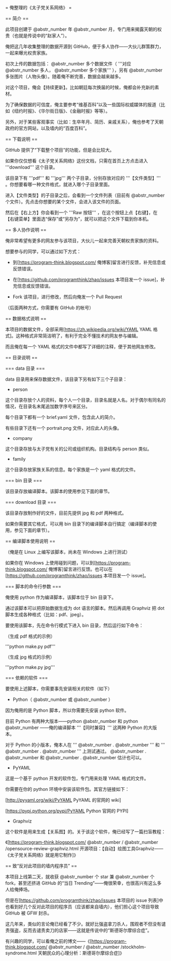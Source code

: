 = 俺整理的《太子党关系网络》 =

== 简介 ==

此项目创建于 @abstr_number 年 @abstr_number 月，专门用来揭露天朝的权贵（也就是传说中的“赵家人”）。

俺把这几年收集整理的数据开源到 GitHub，便于多人协作——大伙儿群策群力，一起来曝光权贵家族。

初次上传的数据包括： @abstr_number 多个数据文件（ '''对应 @abstr_number 多人， @abstr_number 多个家族''' ），另有 @abstr_number 多张图片（人物头像）。随着俺不断完善，数据会越来越多。

对这个项目，俺会【持续更新】。比如朝廷每次换届的时候，俺都会补充新的素材。

为了确保数据的可信度，俺主要参考“维基百科”以及一些国际权威媒体的报道（比如《纽约时报》、《华尔街日版》、《金融时报》等等）。

另外，对于某些客观事实（比如：生卒年月、简历、亲戚关系），俺也参考了天朝政府的官方网站，以及墙内的“百度百科”。

== 下载说明 ==

GitHub 提供了“下载整个项目”的功能，但是会比较大。

如果你仅仅想看《太子党关系网络》这份文档，只需在首页上方点击进入 '''download''' 这个目录。

该目录下有 '''pdf''' 和 '''jpg''' 两个子目录，分别存放对应的 '''【文件类型】''' 。你想要看哪一种文件格式，就进入哪个子目录里面。

进入【文件类型】的子目录之后，会看到一个文件列表（目前有 @abstr_number 个文件）。先点击你想要的某个文件，会进入该文件的页面。

然后在【右上方】你会看到一个 '''Raw 按钮''' ，在这个按钮上点【右键】，在【右键菜单】里面选“保存”或“另存为”，就可以把这个文件下载到你本机。

== 多人协作说明 ==

俺非常希望有更多的网友参与该项目，大伙儿一起来完善天朝权贵家族的资料。

想要参与的同学，可以通过如下方式：

  * 到[https://program-think.blogspot.com/ 俺博客]留言进行反馈，补充信息或反馈错误。

  * 在[https://github.com/programthink/zhao/issues 本项目发一个 issue]，补充信息或反馈错误。

  * Fork 该项目，进行修改，然后向俺发一个 Pull Request




（后面两种方式，你需要有 GitHub 的帐号）

== 数据格式说明 ==

本项目的数据文件，全部采用[https://zh.wikipedia.org/wiki/YAML YAML 格式]。这种格式非常简洁明了，有利于完全不懂技术的网友参与编辑。

而且俺在每一个 YAML 格式的文件中都写了详细的注释，便于其他网友修改。

== 目录说明 ==

=== data 目录 ===

data 目录用来保存数据文件，该目录下另有如下三个子目录：

  * person



这个目录存放个人的资料，每个人一个目录，目录名就是人名。对于偶尔有同名的情况，在目录名末尾追加数字序号来区分。

每个目录下都有一个 brief.yaml 文件，包含此人的简介。

有些目录下还有一个 portrait.png 文件，对应此人的头像。

  * company



这个目录存放与太子党有关的公司或组织机构。目录结构与 person 类似。

  * family



这个目录存放家族关系的信息。每个家族是一个 yaml 格式的文件。

=== bin 目录 ===

该目录存放编译脚本。该脚本的使用参见下面的章节。

=== download 目录 ===

该目录存放制作好的文件，目前先提供 jpg 和 pdf 两种格式。

如果你需要其它格式，可以用 bin 目录下的编译脚本自行搞定（编译脚本的使用，参见下面的章节）。

== 编译脚本使用说明 ==

（俺是在 Linux 上编写该脚本，尚未在 Windows 上进行测试）

如果你在 Windows 上使用碰到问题，可以到[https://program-think.blogspot.com/ 俺博客]留言进行反馈。也可以在[https://github.com/programthink/zhao/issues 本项目发一个 issue]。

=== 脚本的命令行参数 ===

俺使用 python 作为编译脚本，该脚本位于 bin 目录下。

通过该脚本可以把原始数据生成为 dot 语言的脚本。然后再调用 Graphviz 把 dot 脚本生成各种格式（比如：pdf、jpeg）。

要使用该脚本，先在命令行模式下进入 bin 目录，然后运行如下命令：

（生成 pdf 格式的示例）

'''python make.py pdf'''

（生成 jpg 格式的示例）

'''python make.py jpg'''

=== 依赖的软件 ===

要使用上述脚本，你需要事先安装相关的软件（如下）

  * Python（ @abstr_number 或 @abstr_number ）



因为俺用的是 Python 脚本，所以你需要先安装 python 软件。

目前 Python 有两种大版本——python @abstr_number 和 python @abstr_number ——俺的编译脚本 '''【同时兼容】''' 这两种 Python 的大版本。

对于 Python 的小版本，俺本人在 ''' @abstr_number . @abstr_number ''' 和 ''' @abstr_number . @abstr_number ''' 上测试通过。 @abstr_number . @abstr_number 和 @abstr_number . @abstr_number 估计也可以。

  * PyYAML



这是一个基于 python 开发的软件包，专门用来处理 YAML 格式的文件。

你需要在你的 python 环境中安装该软件包。其官方链接如下：

[http://pyyaml.org/wiki/PyYAML PyYAML 的官网的 wiki]

[https://pypi.python.org/pypi/PyYAML Python 官网的 PYPI]

  * Graphviz



这个软件是用来生成【关系图】的。关于该这个软件，俺已经写了一篇扫盲教程：

《[https://program-think.blogspot.com/ @abstr_number / @abstr_number /opensource-review-graphviz.html 开源项目：【自动】绘图工具Graphviz——《太子党关系网络》就是用它制作]》

== 致“反对此项目的墙内程序员” ==

本项目上线第二天，就收获 @abstr_number 个 star 兼 @abstr_number 个 fork，甚至还挤进 GitHub 的“当日 Trending”——俺很荣幸，也很高兴有这么多人给俺捧场。

但是在[https://github.com/programthink/zhao/issues 本项目的 issue 列表]中也看到好几个反对此项目的程序员（应该都来自墙内），他们担心这个项目导致 GitHub 被 GFW 封杀。

这几年来，类似的言论俺已经看了不少。就好比强盗拿刀杀人，围观者不但没有谴责强盗，反而去谴责卖刀的店家——这就是传说中的“斯德哥尔摩综合症”。

有兴趣的同学，可以看俺之前的博文——《[https://program-think.blogspot.com/ @abstr_number / @abstr_number /stockholm-syndrome.html 天朝民众的心理分析：斯德哥尔摩综合症]》
